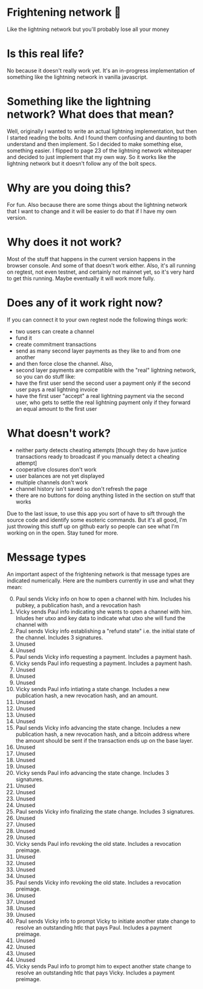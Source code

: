 # Frightening network 👻
Like the lightning network but you'll probably lose all your money

# Is this real life?

No because it doesn't really work yet. It's an in-progress implementation of something like the lightning network in vanilla javascript.

# Something like the lightning network? What does that mean?

Well, originally I wanted to write an actual lightning implementation, but then I started reading the bolts. And I found them confusing and daunting to both understand and then implement. So I decided to make something else, something easier. I flipped to page 23 of the lightning network whitepaper and decided to just implement that my own way. So it works like the lightning network but it doesn't follow any of the bolt specs.

# Why are you doing this?

For fun. Also because there are some things about the lightning network that I want to change and it will be easier to do that if I have my own version.

# Why does it not work?

Most of the stuff that happens in the current version happens in the browser console. And some of that doesn't work either. Also, it's all running on regtest, not even testnet, and certainly not mainnet yet, so it's very hard to get this running. Maybe eventually it will work more fully.

# Does any of it work right now?

If you can connect it to your own regtest node the following things work:
- two users can create a channel
- fund it
- create commitment transactions
- send as many second layer payments as they like to and from one another
- and then force close the channel. Also,
- second layer payments are compatible with the "real" lightning network, so you can do stuff like:
- have the first user send the second user a payment only if the second user pays a real lightning invoice
- have the first user "accept" a real lightning payment via the second user, who gets to settle the real lightning payment only if they forward an equal amount to the first user

# What doesn't work?

- neither party detects cheating attempts [though they do have justice transactions ready to broadcast if you manually detect a cheating attempt]
- cooperative closures don't work
- user balances are not yet displayed
- multiple channels don't work
- channel history isn't saved so don't refresh the page
- there are no buttons for doing anything listed in the section on stuff that works

Due to the last issue, to use this app you sort of have to sift through the source code and identify some esoteric commands. But it's all good, I'm just throwing this stuff up on github early so people can see what I'm working on in the open. Stay tuned for more.

# Message types

An important aspect of the frightening network is that message types are indicated numerically. Here are the numbers currently in use and what they mean:

0. Paul sends Vicky info on how to open a channel with him. Includes his pubkey, a publication hash, and a revocation hash
1. Vicky sends Paul info indicating she wants to open a channel with him. Inludes her utxo and key data to indicate what utxo she will fund the channel with
2. Paul sends Vicky info establishing a "refund state" i.e. the initial state of the channel. Includes 3 signatures.
3. Unused
4. Unused
5. Paul sends Vicky info requesting a payment. Includes a payment hash.
6. Vicky sends Paul info requesting a payment. Includes a payment hash.
7. Unused
8. Unused
9. Unused
10. Vicky sends Paul info intiating a state change. Includes a new publication hash, a new revocation hash, and an amount.
11. Unused
12. Unused
13. Unused
14. Unused
15. Paul sends Vicky info advancing the state change. Includes a new publication hash, a new revocation hash, and a bitcoin address where the amount should be sent if the transaction ends up on the base layer.
16. Unused
17. Unused
18. Unused
19. Unused
20. Vicky sends Paul info advancing the state change. Includes 3 signatures.
21. Unused
22. Unused
23. Unused
24. Unused
25. Paul sends Vicky info finalizing the state change. Includes 3 signatures.
26. Unused
27. Unused
28. Unused
29. Unused
30. Vicky sends Paul info revoking the old state. Includes a revocation preimage.
31. Unused
32. Unused
33. Unused
34. Unused
35. Paul sends Vicky info revoking the old state. Includes a revocation preimage.
36. Unused
37. Unused
38. Unused
39. Unused
40. Paul sends Vicky info to prompt Vicky to initiate another state change to resolve an outstanding htlc that pays Paul. Includes a payment preimage.
41. Unused
42. Unused
43. Unused
44. Unused
45. Vicky sends Paul info to prompt him to expect another state change to resolve an outstanding htlc that pays Vicky. Includes a payment preimage.
